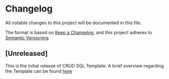 # Changelog

All notable changes to this project will be documented in this file.

The format is based on [Keep a Changelog](https://keepachangelog.com/en/1.0.0/),
and this project adheres to [Semantic Versioning](https://semver.org/spec/v2.0.0.html).

## [Unreleased]

This is the initial release of CRUD SQL Template. A brief overview regarding the Template can be found [here](https://docs.mia-platform.eu/docs/runtime_suite_templates/crud-sql-template/overview)